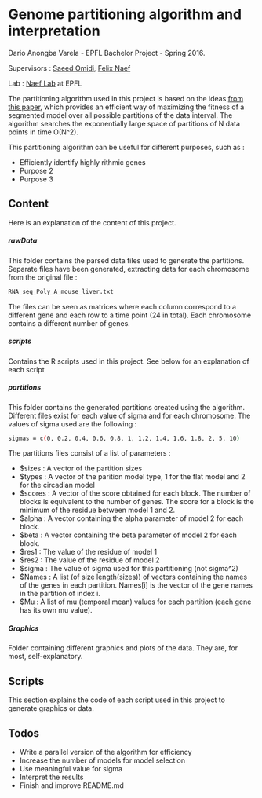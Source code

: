 # Genome partitioning algorithm and interpretation
Dario Anongba Varela - EPFL Bachelor Project - Spring 2016.

Supervisors : [Saeed Omidi], [Felix Naef]

Lab : [Naef Lab] at EPFL

The partitioning algorithm used in this project is based on the ideas [from this paper][paper], which provides an efficient way of maximizing the fitness of a segmented model over all possible
partitions of the data interval. The algorithm searches the exponentially large space
of partitions of N data points in time O(N^2).

This partitioning algorithm can be useful for different purposes, such as :
  - Efficiently identify highly rithmic genes
  - Purpose 2
  - Purpose 3

## Content
Here is an explanation of the content of this project.

##### rawData
This folder contains the parsed data files used to generate the partitions. Separate files have been generated, extracting data for each chromosome from the original file :
```sh
RNA_seq_Poly_A_mouse_liver.txt
```
The files can be seen as matrices where each column correspond to a different gene and each row to a time point (24 in total). Each chromosome contains a different number of genes.

##### scripts
Contains the R scripts used in this project. See below for an explanation of each script

##### partitions
This folder contains the generated partitions created using the algorithm. Different files exist for each value of sigma and for each chromosome. The values of sigma used are the following : 
```sh
sigmas = c(0, 0.2, 0.4, 0.6, 0.8, 1, 1.2, 1.4, 1.6, 1.8, 2, 5, 10)
```
The partitions files consist of a list of parameters :
  - $sizes : A vector of the partition sizes
  - $types : A vector of the parition model type, 1 for the flat model and 2 for the circadian model
  - $scores : A vector of the score obtained for each block. The number of blocks is equivalent to the number of genes. The score for a block is the minimum of the residue between model 1 and 2.
  - $alpha : A vector containing the alpha parameter of model 2 for each block.
  - $beta : A vector containing the beta parameter of model 2 for each block.
  - $res1 : The value of the residue of model 1
  - $res2 : The value of the residue of model 2
  - $sigma : The value of sigma used for this partitioning (not sigma^2)
  - $Names : A list (of size length(sizes)) of vectors containing the names of the genes in each partition. Names[i] is the vector of the gene names in the partition of index i.
  - $Mu : A list of mu (temporal mean) values for each partition (each gene has its own mu value).

##### Graphics
Folder containing different graphics and plots of the data. They are, for most, self-explanatory.

## Scripts
This section explains the code of each script used in this project to generate graphics or data.

## Todos
 - Write a parallel version of the algorithm for efficiency
 - Increase the number of models for model selection
 - Use meaningful value for sigma
 - Interpret the results
 - Finish and improve README.md

[//]: # (These are reference links used in the body of this note and get stripped out when the markdown processor does its job. There is no need to format nicely because it shouldn't be seen. Thanks SO - http://stackoverflow.com/questions/4823468/store-comments-in-markdown-syntax)

   [Saeed Omidi]: <https://people.epfl.ch/251594>
   [Felix Naef]: <https://people.epfl.ch/felix.naef>
   [Naef Lab]: <http://naef-lab.epfl.ch/>
   [paper]: <http://arxiv.org/pdf/math/0309285.pdf>
